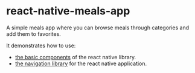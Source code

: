 # react-native-meals-app

A simple meals app where you can browse meals through categories and add them to favorites.

It demonstrates how to use:

- [the basic components](https://reactnative.dev/docs/components-and-apis) of the react native library.
- [the navigation library](https://reactnavigation.org/docs/getting-started) for the react native application.
